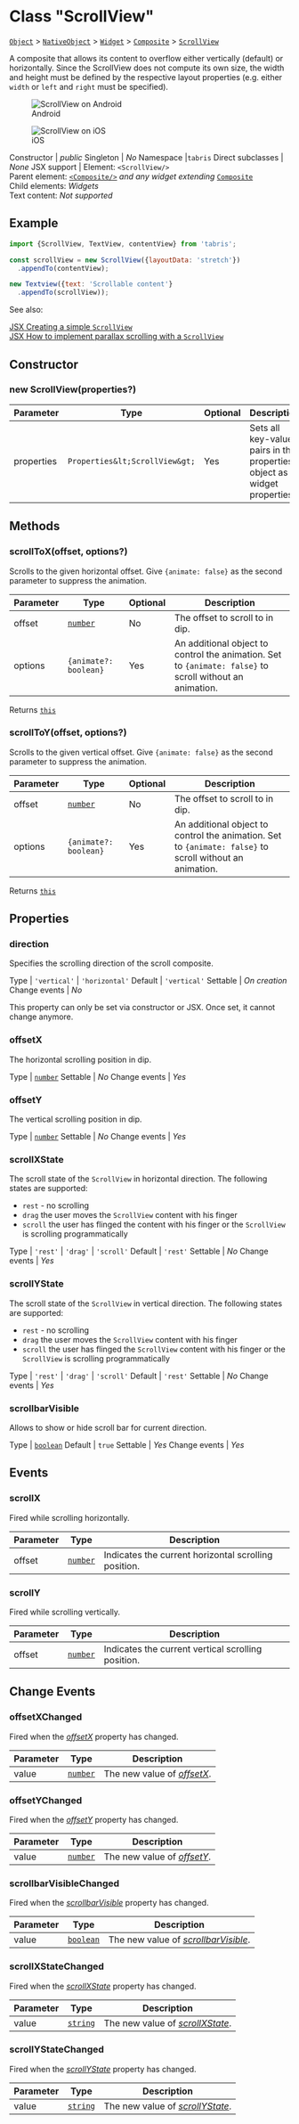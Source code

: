 ---
---
# Class "ScrollView"

<span style="white-space:nowrap;">[`Object`](https://developer.mozilla.org/en-US/docs/Web/JavaScript/Reference/Global_Objects/Object)</span> > <span style="white-space:nowrap;">[`NativeObject`](NativeObject.md)</span> > <span style="white-space:nowrap;">[`Widget`](Widget.md)</span> > <span style="white-space:nowrap;">[`Composite`](Composite.md)</span> > <span style="white-space:nowrap;">[`ScrollView`](ScrollView.md)</span>

A composite that allows its content to overflow either vertically (default) or horizontally. Since the ScrollView does not compute its own size, the width and height must be defined by the respective layout properties (e.g. either `width` or `left` and `right` must be specified).


<div class="tabris-image"><figure><div><img srcset="img/android/ScrollView.png 2x" src="img/android/ScrollView.png" alt="ScrollView on Android"/></div><figcaption>Android</figcaption></figure><figure><div><img srcset="img/ios/ScrollView.png 2x" src="img/ios/ScrollView.png" alt="ScrollView on iOS"/></div><figcaption>iOS</figcaption></figure></div>

Constructor | *public*
Singleton | *No*
Namespace |`tabris`
Direct subclasses | *None*
JSX support | Element: `<ScrollView/>`<br/>Parent element: [`<Composite/>`](Composite.md) *and any widget extending* <span style="white-space:nowrap;">[`Composite`](Composite.md)</span><br/>Child elements: *Widgets*<br/>Text content: *Not supported*<br/>

## Example
```js
import {ScrollView, TextView, contentView} from 'tabris';

const scrollView = new ScrollView({layoutData: 'stretch'})
  .appendTo(contentView);

new Textview({text: 'Scrollable content'}
  .appendTo(scrollView));
```

See also:
  
[<span class='language jsx'>JSX</span> Creating a simple `ScrollView`](https://playground.tabris.com/?gitref=v3.1.0&snippet=scrollview.jsx)  
[<span class='language jsx'>JSX</span> How to implement parallax scrolling with a `ScrollView`](https://playground.tabris.com/?gitref=v3.1.0&snippet=scrollview-parallax.jsx)

## Constructor

### new ScrollView(properties?)

Parameter|Type|Optional|Description
-|-|-|-
properties | <span style="white-space:nowrap;">`Properties&lt;ScrollView&gt;`</span> | Yes | Sets all key-value pairs in the properties object as widget properties.

## Methods

### scrollToX(offset, options?)



Scrolls to the given horizontal offset. Give `{animate: false}` as the second parameter to suppress the animation.


Parameter|Type|Optional|Description
-|-|-|-
offset | <span style="white-space:nowrap;">[`number`](https://developer.mozilla.org/en-US/docs/Web/JavaScript/Data_structures#Number_type)</span> | No | The offset to scroll to in dip.
options | <span style="white-space:nowrap;">`{animate?: boolean}`</span> | Yes | An additional object to control the animation. Set to `{animate: false}` to scroll without an animation.


Returns <span style="white-space:nowrap;">[`this`](#)</span>

### scrollToY(offset, options?)



Scrolls to the given vertical offset. Give `{animate: false}` as the second parameter to suppress the animation.


Parameter|Type|Optional|Description
-|-|-|-
offset | <span style="white-space:nowrap;">[`number`](https://developer.mozilla.org/en-US/docs/Web/JavaScript/Data_structures#Number_type)</span> | No | The offset to scroll to in dip.
options | <span style="white-space:nowrap;">`{animate?: boolean}`</span> | Yes | An additional object to control the animation. Set to `{animate: false}` to scroll without an animation.


Returns <span style="white-space:nowrap;">[`this`](#)</span>


## Properties

### direction


Specifies the scrolling direction of the scroll composite.

Type | `'vertical'` \| `'horizontal'`
Default | `'vertical'`
Settable | *On creation*
Change events | *No*




This property can only be set via constructor or JSX. Once set, it cannot change anymore.



### offsetX


The horizontal scrolling position in dip.

Type | <span style="white-space:nowrap;">[`number`](https://developer.mozilla.org/en-US/docs/Web/JavaScript/Data_structures#Number_type)</span>
Settable | *No*
Change events | *Yes*




### offsetY


The vertical scrolling position in dip.

Type | <span style="white-space:nowrap;">[`number`](https://developer.mozilla.org/en-US/docs/Web/JavaScript/Data_structures#Number_type)</span>
Settable | *No*
Change events | *Yes*




### scrollXState


The scroll state of the `ScrollView` in horizontal direction. The following states are supported:

* `rest` - no scrolling
* `drag` the user moves the `ScrollView` content with his finger
* `scroll` the user has flinged the content with his finger or the `ScrollView` is scrolling programmatically

Type | `'rest'` \| `'drag'` \| `'scroll'`
Default | `'rest'`
Settable | *No*
Change events | *Yes*




### scrollYState


The scroll state of the `ScrollView` in vertical direction. The following states are supported:

* `rest` - no scrolling
* `drag` the user moves the `ScrollView` content with his finger
* `scroll` the user has flinged the `ScrollView` content with his finger or the `ScrollView` is scrolling programmatically

Type | `'rest'` \| `'drag'` \| `'scroll'`
Default | `'rest'`
Settable | *No*
Change events | *Yes*




### scrollbarVisible


Allows to show or hide scroll bar for current direction.

Type | <span style="white-space:nowrap;">[`boolean`](https://developer.mozilla.org/en-US/docs/Web/JavaScript/Data_structures#Boolean_type)</span>
Default | `true`
Settable | *Yes*
Change events | *Yes*





## Events

### scrollX

Fired while scrolling horizontally.

Parameter|Type|Description
-|-|-
offset | <span style="white-space:nowrap;">[`number`](https://developer.mozilla.org/en-US/docs/Web/JavaScript/Data_structures#Number_type)</span> | Indicates the current horizontal scrolling position.

### scrollY

Fired while scrolling vertically.

Parameter|Type|Description
-|-|-
offset | <span style="white-space:nowrap;">[`number`](https://developer.mozilla.org/en-US/docs/Web/JavaScript/Data_structures#Number_type)</span> | Indicates the current vertical scrolling position.

## Change Events

### offsetXChanged

Fired when the [*offsetX*](#offsetx) property has changed.

Parameter|Type|Description
-|-|-
value | <span style="white-space:nowrap;">[`number`](https://developer.mozilla.org/en-US/docs/Web/JavaScript/Data_structures#Number_type)</span> | The new value of [*offsetX*](#offsetx).

### offsetYChanged

Fired when the [*offsetY*](#offsety) property has changed.

Parameter|Type|Description
-|-|-
value | <span style="white-space:nowrap;">[`number`](https://developer.mozilla.org/en-US/docs/Web/JavaScript/Data_structures#Number_type)</span> | The new value of [*offsetY*](#offsety).

### scrollbarVisibleChanged

Fired when the [*scrollbarVisible*](#scrollbarvisible) property has changed.

Parameter|Type|Description
-|-|-
value | <span style="white-space:nowrap;">[`boolean`](https://developer.mozilla.org/en-US/docs/Web/JavaScript/Data_structures#Boolean_type)</span> | The new value of [*scrollbarVisible*](#scrollbarvisible).

### scrollXStateChanged

Fired when the [*scrollXState*](#scrollxstate) property has changed.

Parameter|Type|Description
-|-|-
value | <span style="white-space:nowrap;">[`string`](https://developer.mozilla.org/en-US/docs/Web/JavaScript/Data_structures#String_type)</span> | The new value of [*scrollXState*](#scrollxstate).

### scrollYStateChanged

Fired when the [*scrollYState*](#scrollystate) property has changed.

Parameter|Type|Description
-|-|-
value | <span style="white-space:nowrap;">[`string`](https://developer.mozilla.org/en-US/docs/Web/JavaScript/Data_structures#String_type)</span> | The new value of [*scrollYState*](#scrollystate).

